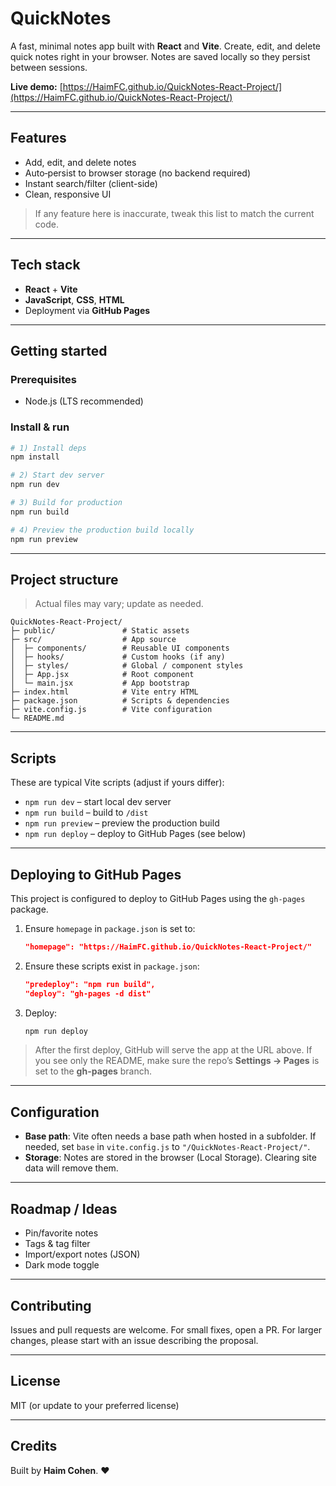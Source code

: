 # QuickNotes

A fast, minimal notes app built with **React** and **Vite**. Create, edit, and delete quick notes right in your browser. Notes are saved locally so they persist between sessions.

**Live demo:** [https://HaimFC.github.io/QuickNotes-React-Project/](https://HaimFC.github.io/QuickNotes-React-Project/)

---

## Features

* Add, edit, and delete notes
* Auto‑persist to browser storage (no backend required)
* Instant search/filter (client-side)
* Clean, responsive UI

> If any feature here is inaccurate, tweak this list to match the current code.

---

## Tech stack

* **React** + **Vite**
* **JavaScript**, **CSS**, **HTML**
* Deployment via **GitHub Pages**

---

## Getting started

### Prerequisites

* Node.js (LTS recommended)

### Install & run

```bash
# 1) Install deps
npm install

# 2) Start dev server
npm run dev

# 3) Build for production
npm run build

# 4) Preview the production build locally
npm run preview
```

---

## Project structure

> Actual files may vary; update as needed.

```
QuickNotes-React-Project/
├─ public/               # Static assets
├─ src/                  # App source
│  ├─ components/        # Reusable UI components
│  ├─ hooks/             # Custom hooks (if any)
│  ├─ styles/            # Global / component styles
│  ├─ App.jsx            # Root component
│  └─ main.jsx           # App bootstrap
├─ index.html            # Vite entry HTML
├─ package.json          # Scripts & dependencies
├─ vite.config.js        # Vite configuration
└─ README.md
```

---

## Scripts

These are typical Vite scripts (adjust if yours differ):

* `npm run dev` – start local dev server
* `npm run build` – build to `/dist`
* `npm run preview` – preview the production build
* `npm run deploy` – deploy to GitHub Pages (see below)

---

## Deploying to GitHub Pages

This project is configured to deploy to GitHub Pages using the `gh-pages` package.

1. Ensure `homepage` in `package.json` is set to:

   ```json
   "homepage": "https://HaimFC.github.io/QuickNotes-React-Project/"
   ```
2. Ensure these scripts exist in `package.json`:

   ```json
   "predeploy": "npm run build",
   "deploy": "gh-pages -d dist"
   ```
3. Deploy:

   ```bash
   npm run deploy
   ```

> After the first deploy, GitHub will serve the app at the URL above. If you see only the README, make sure the repo’s **Settings → Pages** is set to the **gh-pages** branch.

---

## Configuration

* **Base path**: Vite often needs a base path when hosted in a subfolder. If needed, set `base` in `vite.config.js` to `"/QuickNotes-React-Project/"`.
* **Storage**: Notes are stored in the browser (Local Storage). Clearing site data will remove them.

---

## Roadmap / Ideas

* Pin/favorite notes
* Tags & tag filter
* Import/export notes (JSON)
* Dark mode toggle

---

## Contributing

Issues and pull requests are welcome. For small fixes, open a PR. For larger changes, please start with an issue describing the proposal.

---

## License

MIT (or update to your preferred license)

---

## Credits

Built by **Haim Cohen**. ❤


